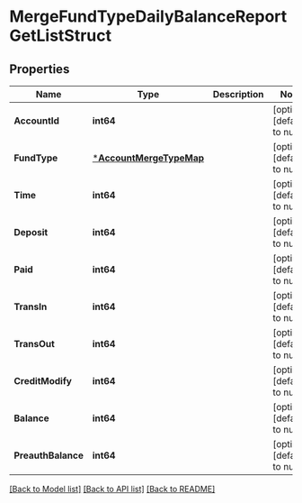 # MergeFundTypeDailyBalanceReportGetListStruct

## Properties
Name | Type | Description | Notes
------------ | ------------- | ------------- | -------------
**AccountId** | **int64** |  | [optional] [default to null]
**FundType** | [***AccountMergeTypeMap**](AccountMergeTypeMap.md) |  | [optional] [default to null]
**Time** | **int64** |  | [optional] [default to null]
**Deposit** | **int64** |  | [optional] [default to null]
**Paid** | **int64** |  | [optional] [default to null]
**TransIn** | **int64** |  | [optional] [default to null]
**TransOut** | **int64** |  | [optional] [default to null]
**CreditModify** | **int64** |  | [optional] [default to null]
**Balance** | **int64** |  | [optional] [default to null]
**PreauthBalance** | **int64** |  | [optional] [default to null]

[[Back to Model list]](../README.md#documentation-for-models) [[Back to API list]](../README.md#documentation-for-api-endpoints) [[Back to README]](../README.md)


